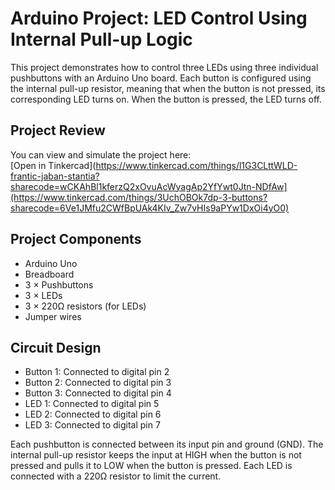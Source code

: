 # Arduino Project: LED Control Using Internal Pull-up Logic

This project demonstrates how to control three LEDs using three individual pushbuttons with an Arduino Uno board. Each button is configured using the internal pull-up resistor, meaning that when the button is not pressed, its corresponding LED turns on. When the button is pressed, the LED turns off. 

## Project Review

You can view and simulate the project here:  
[Open in Tinkercad](https://www.tinkercad.com/things/l1G3CLttWLD-frantic-jaban-stantia?sharecode=wCKAhBl1kferzQ2xOvuAcWyagAp2YfYwt0Jtn-NDfAw](https://www.tinkercad.com/things/3UchOBOk7dp-3-buttons?sharecode=6Ve1JMfu2CWfBpUAk4KIv_Zw7vHIs9aPYw1DxOi4yO0)

## Project Components

- Arduino Uno
- Breadboard
- 3 × Pushbuttons
- 3 × LEDs
- 3 × 220Ω resistors (for LEDs)
- Jumper wires
  
## Circuit Design

- Button 1: Connected to digital pin 2
- Button 2: Connected to digital pin 3
- Button 3: Connected to digital pin 4
- LED 1: Connected to digital pin 5
- LED 2: Connected to digital pin 6
- LED 3: Connected to digital pin 7

Each pushbutton is connected between its input pin and ground (GND). The internal pull-up resistor keeps the input at HIGH when the button is not pressed and pulls it to LOW when the button is pressed. Each LED is connected with a 220Ω resistor to limit the current.


